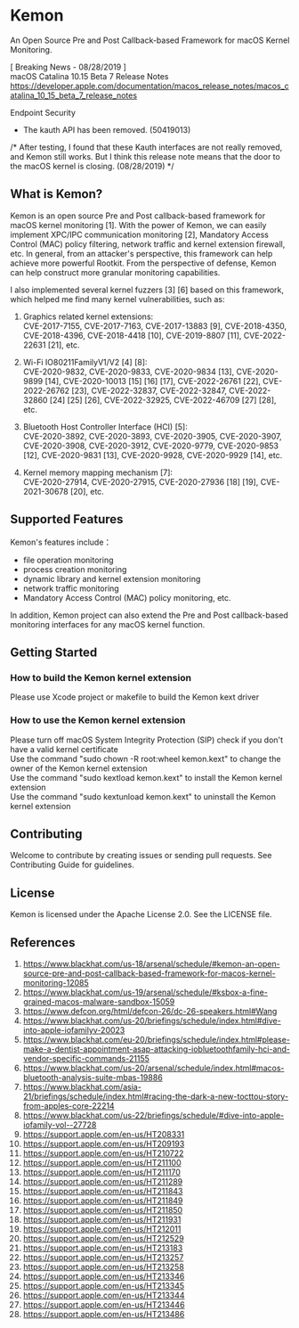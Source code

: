 # Kemon
An Open Source Pre and Post Callback-based Framework for macOS Kernel Monitoring.

[ Breaking News - 08/28/2019 ]  
macOS Catalina 10.15 Beta 7 Release Notes  
https://developer.apple.com/documentation/macos_release_notes/macos_catalina_10_15_beta_7_release_notes

Endpoint Security
 - The kauth API has been removed. (50419013)

/* After testing, I found that these Kauth interfaces are not really removed, and Kemon still works. But I think this release note means that the door to the macOS kernel is closing. (08/28/2019) */

## What is Kemon?
Kemon is an open source Pre and Post callback-based framework for macOS kernel monitoring [1]. With the power of Kemon, we can easily implement XPC/IPC communication monitoring [2], Mandatory Access Control (MAC) policy filtering, network traffic and kernel extension firewall, etc. In general, from an attacker's perspective, this framework can help achieve more powerful Rootkit. From the perspective of defense, Kemon can help construct more granular monitoring capabilities.

I also implemented several kernel fuzzers [3] [6] based on this framework, which helped me find many kernel vulnerabilities, such as:

1. Graphics related kernel extensions:  
CVE-2017-7155, CVE-2017-7163, CVE-2017-13883 [9], CVE-2018-4350, CVE-2018-4396, CVE-2018-4418 [10], CVE-2019-8807 [11], CVE-2022-22631 [21], etc.

2. Wi-Fi IO80211FamilyV1/V2 [4] [8]:  
CVE-2020-9832, CVE-2020-9833, CVE-2020-9834 [13], CVE-2020-9899 [14], CVE-2020-10013 [15] [16] [17], CVE-2022-26761 [22], CVE-2022-26762 [23], CVE-2022-32837, CVE-2022-32847, CVE-2022-32860 [24] [25] [26], CVE-2022-32925, CVE-2022-46709 [27] [28], etc.

3. Bluetooth Host Controller Interface (HCI) [5]:  
CVE-2020-3892, CVE-2020-3893, CVE-2020-3905, CVE-2020-3907, CVE-2020-3908, CVE-2020-3912, CVE-2020-9779, CVE-2020-9853 [12], CVE-2020-9831 [13], CVE-2020-9928, CVE-2020-9929 [14], etc.

4. Kernel memory mapping mechanism [7]:  
CVE-2020-27914, CVE-2020-27915, CVE-2020-27936 [18] [19], CVE-2021-30678 [20], etc.

## Supported Features
Kemon's features include：
- file operation monitoring
- process creation monitoring
- dynamic library and kernel extension monitoring
- network traffic monitoring
- Mandatory Access Control (MAC) policy monitoring, etc.

In addition, Kemon project can also extend the Pre and Post callback-based monitoring interfaces for any macOS kernel function.

## Getting Started
### How to build the Kemon kernel extension
Please use Xcode project or makefile to build the Kemon kext driver

### How to use the Kemon kernel extension
Please turn off macOS System Integrity Protection (SIP) check if you don't have a valid kernel certificate  
Use the command "sudo chown -R root:wheel kemon.kext" to change the owner of the Kemon kernel extension  
Use the command "sudo kextload kemon.kext" to install the Kemon kernel extension  
Use the command "sudo kextunload kemon.kext" to uninstall the Kemon kernel extension


## Contributing
Welcome to contribute by creating issues or sending pull requests. See Contributing Guide for guidelines.

## License
Kemon is licensed under the Apache License 2.0. See the LICENSE file.

## References
1. https://www.blackhat.com/us-18/arsenal/schedule/#kemon-an-open-source-pre-and-post-callback-based-framework-for-macos-kernel-monitoring-12085
2. https://www.blackhat.com/us-19/arsenal/schedule/#ksbox-a-fine-grained-macos-malware-sandbox-15059
3. https://www.defcon.org/html/defcon-26/dc-26-speakers.html#Wang
4. https://www.blackhat.com/us-20/briefings/schedule/index.html#dive-into-apple-iofamilyv-20023
5. https://www.blackhat.com/eu-20/briefings/schedule/index.html#please-make-a-dentist-appointment-asap-attacking-iobluetoothfamily-hci-and-vendor-specific-commands-21155
6. https://www.blackhat.com/us-20/arsenal/schedule/index.html#macos-bluetooth-analysis-suite-mbas-19886
7. https://www.blackhat.com/asia-21/briefings/schedule/index.html#racing-the-dark-a-new-tocttou-story-from-apples-core-22214
8. https://www.blackhat.com/us-22/briefings/schedule/#dive-into-apple-iofamily-vol--27728
9. https://support.apple.com/en-us/HT208331
10. https://support.apple.com/en-us/HT209193
11. https://support.apple.com/en-us/HT210722
12. https://support.apple.com/en-us/HT211100
13. https://support.apple.com/en-us/HT211170
14. https://support.apple.com/en-us/HT211289
15. https://support.apple.com/en-us/HT211843
16. https://support.apple.com/en-us/HT211849
17. https://support.apple.com/en-us/HT211850
18. https://support.apple.com/en-us/HT211931
19. https://support.apple.com/en-us/HT212011
20. https://support.apple.com/en-us/HT212529
21. https://support.apple.com/en-us/HT213183
22. https://support.apple.com/en-us/HT213257
23. https://support.apple.com/en-us/HT213258
24. https://support.apple.com/en-us/HT213346
25. https://support.apple.com/en-us/HT213345
26. https://support.apple.com/en-us/HT213344
27. https://support.apple.com/en-us/HT213446
28. https://support.apple.com/en-us/HT213486
